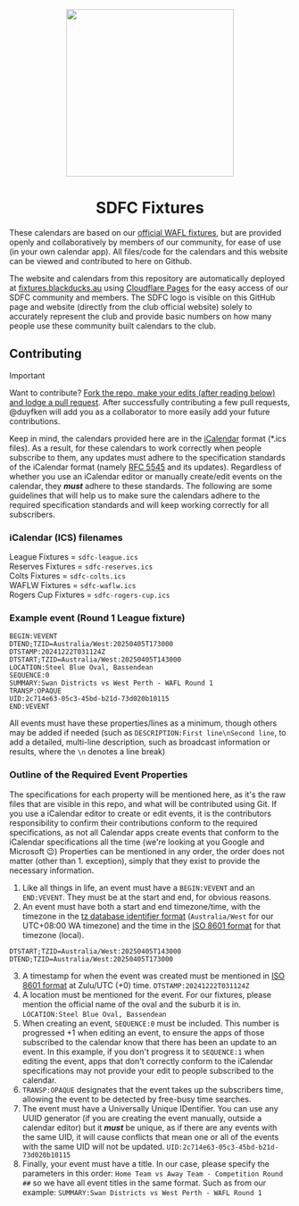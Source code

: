 <div align="center">
    <img src="https://swandistrictsfc.com.au/wp-content/uploads/2025/03/logo-swan-hd.png" alt="" width="300" height="300">
    <h1>SDFC Fixtures</h1>
</div>

These calendars are based on our [official WAFL fixtures](https://wafl.com.au/fixtures-and-results), but are provided openly and collaboratively by members of our community, for ease of use (in your own calendar app). All files/code for the calendars and this website can be viewed and contributed to here on Github.

The website and calendars from this repository are automatically deployed at [fixtures.blackducks.au](https://fixtures.blackducks.au/) using [Cloudflare Pages](https://pages.cloudflare.com/) for the easy access of our SDFC community and members. The SDFC logo is visible on this GitHub page and website (directly from the club official website) solely to accurately represent the club and provide basic numbers on how many people use these community built calendars to the club.

## Contributing

> [!IMPORTANT]
> Want to contribute? [Fork the repo, make your edits (after reading below) and lodge a pull request](https://docs.github.com/en/pull-requests/collaborating-with-pull-requests/proposing-changes-to-your-work-with-pull-requests/creating-a-pull-request-from-a-fork). After successfully contributing a few pull requests, @duyfken will add you as a collaborator to more easily add your future contributions.

Keep in mind, the calendars provided here are in the [iCalendar](https://en.wikipedia.org/wiki/ICalendar) format (*.ics files). As a result, for these calendars to work correctly when people subscribe to them, any updates must adhere to the specification standards of the iCalendar format (namely [RFC 5545](https://datatracker.ietf.org/doc/html/rfc5545) and its updates). Regardless of whether you use an iCalendar editor or manually create/edit events on the calendar, they **_must_** adhere to these standards. The following are some guidelines that will help us to make sure the calendars adhere to the required specification standards and will keep working correctly for all subscribers.

### iCalendar (ICS) filenames
League Fixtures = `sdfc-league.ics`  
Reserves Fixtures = `sdfc-reserves.ics`  
Colts Fixtures = `sdfc-colts.ics`  
WAFLW Fixtures = `sdfc-waflw.ics`  
Rogers Cup Fixtures = `sdfc-rogers-cup.ics`

### Example event (Round 1 League fixture)
```
BEGIN:VEVENT
DTEND;TZID=Australia/West:20250405T173000
DTSTAMP:20241222T031124Z
DTSTART;TZID=Australia/West:20250405T143000
LOCATION:Steel Blue Oval, Bassendean
SEQUENCE:0
SUMMARY:Swan Districts vs West Perth - WAFL Round 1
TRANSP:OPAQUE
UID:2c714e63-05c3-45bd-b21d-73d020b10115
END:VEVENT
```
All events must have these properties/lines as a minimum, though others may be added if needed (such as `DESCRIPTION:First line\nSecond line`,  to add a detailed, multi-line description, such as broadcast information or results, where the `\n` denotes a line break)

### Outline of the Required Event Properties
The specifications for each property will be mentioned here, as it's the raw files that are visible in this repo, and what will be contributed using Git. If you use a iCalendar editor to create or edit events, it is the contributors responsibility to confirm their contributions conform to the required specifications, as not all Calendar apps create events that conform to the iCalendar specifications all the time (we're looking at you Google and Microsoft :wink:) Properties can be mentioned in any order, the order does not matter (other than 1. exception), simply that they exist to provide the necessary information.
1. Like all things in life, an event must have a `BEGIN:VEVENT` and an `END:VEVENT`. They must be at the start and end, for obvious reasons.
2. An event must have both a start and end timezone/time, with the timezone in the [tz database identifier format](https://en.wikipedia.org/wiki/List_of_tz_database_time_zones) (`Australia/West` for our UTC+08:00 WA timezone) and the time in the [ISO 8601 format](https://en.wikipedia.org/wiki/ISO_8601) for that timezone (local).
```
DTSTART;TZID=Australia/West:20250405T143000
DTEND;TZID=Australia/West:20250405T173000
```
3. A timestamp for when the event was created must be mentioned in [ISO 8601 format](https://en.wikipedia.org/wiki/ISO_8601) at Zulu/UTC (+0) time. `DTSTAMP:20241222T031124Z`
4. A location must be mentioned for the event. For our fixtures, please mention the official name of the oval and the suburb it is in. `LOCATION:Steel Blue Oval, Bassendean`
5. When creating an event, `SEQUENCE:0` must be included. This number is progressed +1 when editing an event, to ensure the apps of those subscribed to the calendar know that there has been an update to an event. In this example, if you don't progress it to `SEQUENCE:1` when editing the event, apps that don't correctly conform to the iCalendar specifications may not provide your edit to people subscribed to the calendar.
6. `TRANSP:OPAQUE` designates that the event takes up the subscribers time, allowing the event to be detected by free-busy time searches.
7. The event must have a Universally Unique IDentifier. You can use any UUID generator (if you are creating the event manually, outside a calendar editor) but it **_must_** be unique, as if there are any events with the same UID, it will cause conflicts that mean one or all of the events with the same UID will not be updated. `UID:2c714e63-05c3-45bd-b21d-73d020b10115`
8. Finally, your event must have a title. In our case, please specify the parameters in this order: `Home Team vs Away Team - Competition Round ##` so we have all event titles in the same format. Such as from our example: `SUMMARY:Swan Districts vs West Perth - WAFL Round 1`
